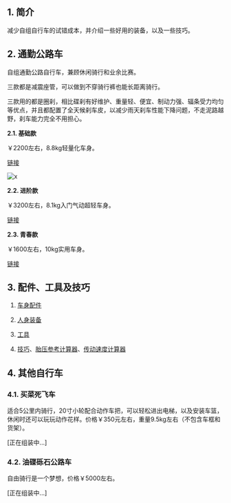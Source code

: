 ## 1. 简介

减少自组自行车的试错成本，并介绍一些好用的装备，以及一些技巧。

## 2. 通勤公路车

自组通勤公路自行车，兼顾休闲骑行和业余比赛。

三款都是减震座管，可以做到不穿骑行裤也能长距离骑行。

三款用的都是圈刹，相比碟刹有好维护、重量轻、便宜、制动力强、辐条受力均匀等优点，并且都配置了全天候刹车皮，以减少雨天刹车性能下降问题，不走泥路越野，刹车能力完全不用担心。

**2.1. 基础款**

￥2200左右，8.8kg轻量化车身。

[链接](https://gitee.com/kukela/commuter-bike/blob/master/RoadBike/基础通勤.md)

![x](https://kukela-images.oss-cn-shanghai.aliyuncs.com/CommuterBike/%E9%80%9A%E5%8B%A4%E5%85%AC%E8%B7%AF%E8%BD%A6/%E9%80%9A%E5%8B%A4%E5%85%AC%E8%B7%AF%E8%BD%A6_%E5%9F%BA%E7%A1%80_%E4%BE%A7%E5%9B%BE.jpg)

**2.2. 进阶款**

￥3200左右，8.1kg入门气动超轻车身。

[链接](https://gitee.com/kukela/commuter-bike/blob/master/RoadBike/进阶通勤.md)

**2.3. 青春款**

￥1600左右，10kg实用车身。

[链接](https://gitee.com/kukela/commuter-bike/blob/master/RoadBike/青春通勤.md)

## 3. 配件、工具及技巧

1. [车身配件](https://gitee.com/kukela/commuter-bike/blob/master/Doc/车身配件.md)

2. [人身装备](https://gitee.com/kukela/commuter-bike/blob/master/Doc/人身装备.md)

3. [工具](https://gitee.com/kukela/commuter-bike/blob/master/Doc/工具.md)

4. [技巧](https://gitee.com/kukela/commuter-bike/blob/master/Doc/技巧.md)、[胎压参考计算器](https://kukela.gitee.io/commuter-bike/tirePressureCalc.html)、[传动速度计算器](https://kukela.gitee.io/commuter-bike/gearCalc.html)

## 4. 其他自行车

### 4.1. 买菜死飞车

适合5公里内骑行，20寸小轮配合动作车把，可以轻松进出电梯，以及安装车篮，休闲时还可以玩玩动作花样。价格￥350元左右，重量9.5kg左右（不包含车框和货架）。

[正在组装中...]

### 4.2. 油碟砾石公路车

自由骑行是一个梦想，价格￥5000左右。

[正在组装中...]
